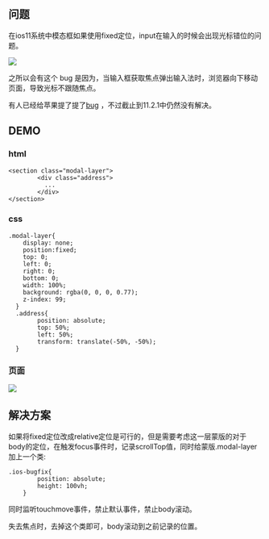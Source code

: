 ## 问题

在ios11系统中模态框如果使用fixed定位，input在输入的时候会出现光标错位的问题。

![](http://ww1.sinaimg.cn/large/6d691ee6ly1foxfr1krdog20af0fvjyy.gif)

之所以会有这个 bug 是因为，当输入框获取焦点弹出输入法时，浏览器向下移动页面，导致光标不跟随焦点。

有人已经给苹果提了提了[bug](https://bugs.webkit.org/show_bug.cgi?id=176896) ，不过截止到11.2.1中仍然没有解决。

## DEMO

### html

```
<section class="modal-layer">
        <div class="address">
          ...
        </div>
</section>
```

### css 

```
.modal-layer{
    display: none;
    position:fixed;
    top: 0;
    left: 0;
    right: 0;
    bottom: 0;
    width: 100%;
    background: rgba(0, 0, 0, 0.77);
    z-index: 99;
  }
  .address{
      	position: absolute;
        top: 50%;
        left: 50%;
        transform: translate(-50%, -50%);
  }
```

### 页面

![](http://ww1.sinaimg.cn/large/6d691ee6ly1fox3kyoqfuj20l00ygacu.jpg)

## 解决方案

如果将fixed定位改成relative定位是可行的，但是需要考虑这一层蒙版的对于body的定位，在触发focus事件时，记录scrollTop值，同时给蒙版.modal-layer加上一个类:

```
.ios-bugfix{
        position: absolute;
        height: 100vh;
    }
```

同时监听touchmove事件，禁止默认事件，禁止body滚动。

失去焦点时，去掉这个类即可，body滚动到之前记录的位置。